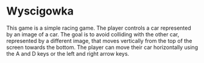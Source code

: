 # Wyscigowka
This game is a simple racing game. The player controls a car represented by an image of a car. 
The goal is to avoid colliding with the other car, represented by a different image, that moves vertically from the top of the screen towards the bottom. 
The player can move their car horizontally using the A and D keys or the left and right arrow keys.

